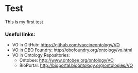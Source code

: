 # Test
This is my first test

### Useful links: 

 - VO in GitHub: https://github.com/vaccineontology/VO 
 - VO in OBO Foundry: http://obofoundry.org/ontology/vo.html 
 - VO in Ontology Repositories:  
     - Ontobee: http://www.ontobee.org/ontology/VO
     - BioPortal: http://bioportal.bioontology.org/ontologies/VO 
